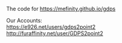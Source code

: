 The code for https://mefinity.github.io/gdps  

Our Accounts:  
https://e926.net/users/gdps2point2  
http://furaffinity.net/user/GDPS2point2  
